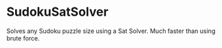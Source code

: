 # SudokuSatSolver
Solves any Sudoku puzzle size using a Sat Solver. Much faster than using brute force.
